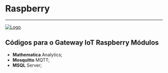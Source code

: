 
# Raspberry
-------------

[![Logo](https://raw.githubusercontent.com/edgarreis/senseiot/master/sense2.0/Raspberry/images.png)](https://github.com/Garagem-Hacker/senseiot/).


Códigos para o Gateway IoT Raspberry
Módulos
-------
* **Mathematica** Analytics;
* **Mosquitto** MQTT;
* **MSQL** Server;
